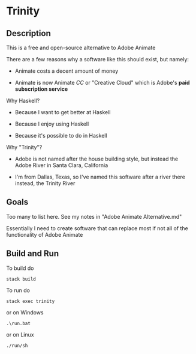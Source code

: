 # Trinity

## Description

This is a free and open-source alternative to Adobe Animate

There are a few reasons why a software like this should exist, but namely:

 - Animate costs a decent amount of money

 - Animate is now Animate *CC* or "Creative Cloud" which is Adobe's __paid subscription service__

Why Haskell?

 - Because I want to get better at Haskell

 - Because I enjoy using Haskell

 - Because it's possible to do in Haskell

Why "Trinity"?

 - Adobe is not named after the house building style, but instead the Adobe River in Santa Clara, California

 - I'm from Dallas, Texas, so I've named this software after a river there instead, the Trinity River

## Goals

Too many to list here. See my notes in "Adobe Animate Alternative.md"

Essentially I need to create software that can replace most if not all of the functionality of Adobe Animate

## Build and Run

To build do

```stack build```

To run do

```stack exec trinity```

or on Windows

```.\run.bat```

or on Linux

```./run/sh```
